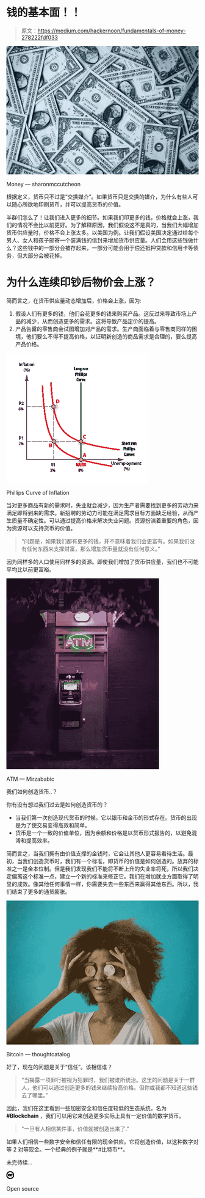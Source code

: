 # 钱的基本面！！

> 原文：<https://medium.com/hackernoon/fundamentals-of-money-278222fdf033>

![](img/539a8f6e9e2c3a3586a489cb06b2c177.png)

Money — sharonmccutcheon

根据定义，货币只不过是“交换媒介”。如果货币只是交换的媒介，为什么有些人可以随心所欲地印刷货币，并可以提高货币的价值。

羊群们怎么了！让我们进入更多的细节。如果我们印更多的钱，价格就会上涨，我们的情况不会比以前更好。为了解释原因，我们假设这不是真的，当我们大幅增加货币供应量时，价格不会上涨太多。以美国为例。让我们假设美国决定通过给每个男人、女人和孩子邮寄一个装满钱的信封来增加货币供应量。人们会用这些钱做什么？这些钱中的一部分会被存起来，一部分可能会用于偿还抵押贷款和信用卡等债务，但大部分会被花掉。

# 为什么连续印钞后物价会上涨？

简而言之，在货币供应量动态增加后，价格会上涨，因为:

1.  假设人们有更多的钱，他们会花更多的钱来购买产品。这反过来导致市场上产品的减少，从而创造更多的需求。这将导致产品定价的提高。
2.  产品告罄的零售商会试图增加对产品的需求。生产商面临着与零售商同样的困境，他们要么不得不提高价格，以证明新创造的商品需求是合理的，要么提高产品价格。

![](img/cfab80766c45b01df2d7d824de0cfa62.png)

Phillips Curve of Inflation

当对更多商品有新的需求时，失业就会减少，因为生产者需要找到更多的劳动力来满足即将到来的需求。新招聘的劳动力可能在满足需求目标方面缺乏经验，从而产生质量不确定性。可以通过提高价格来解决失业问题。资源扮演着重要的角色，因为资源可以支持货币的价值。

> “问题是，如果我们都有更多的钱，并不意味着我们会更富有。如果我们没有任何东西来支撑财富，那么增加货币量就没有任何意义。”

因为同样多的人口使用同样多的资源。即使我们增加了货币供应量，我们也不可能平均比以前更富裕。

![](img/53577675517ef67948d58038243f6b8c.png)

ATM — Mirzababic

我们如何创造货币..？

你有没有想过我们过去是如何创造货币的？

*   当我们第一次创造现代货币的时候。它以银币和金币的形式存在。货币的出现是为了使交易变得高效和简单。
*   货币是一个一致的价值单位，因为余额和价格是以货币形式报告的，以避免混淆和提高效率。

简而言之，当我们拥有由价值支撑的金钱时，它会让其他人更容易看待生活。最初，当我们创造货币时，我们有一个标准，即货币的价值是如何创造的。放弃的标准之一是金本位制。但是我们发现我们不能将不断上升的失业率将死，所以我们决定偏离这个标准一点，建立一个新的标准来修正它。我们在增加就业方面取得了明显的成效。像其他任何事情一样，你需要失去一些东西来赢得其他东西。所以，我们结束了更多的通货膨胀。

![](img/bb6e839014abbf89fae9031313c56055.png)

Bitcoin — thoughtcatalog

好了，现在的问题是关于“信任”。该相信谁？

> “当揭露一项罪行被视为犯罪时，我们被谁所统治。这里的问题是关于一群人，他们可以通过创造更多的钱来继续抬高价格。但你或我都不知道这些钱去了哪里。”

因此，我们在这里看到一些加密安全和信任度较低的生态系统，名为 **#Blockchain** ，我们可以用它来创造更多实际上具有一定价值的数字货币。

> "一旦有人相信某件事，价值就被创造出来了."

如果人们相信一些数字安全和信任有限的现金供应。它将创造价值，以这种数字对等 2 对等现金。一个经典的例子就是**#比特币**。

未完待续…

![](img/6758180a2eca1a1d2bbb2e1ca2a65c0f.png)

Open source